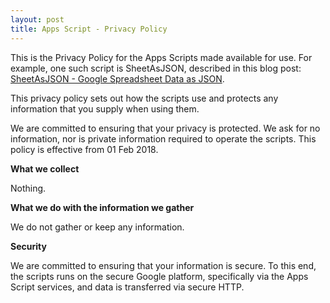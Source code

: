 ```yaml
---
layout: post
title: Apps Script - Privacy Policy
---
```


This is the Privacy Policy for the Apps Scripts made available for use. For example, one such script is SheetAsJSON, described in this blog post: [SheetAsJSON - Google Spreadsheet Data as JSON](/blog/posts/2013/10/04/sheetasjson-google-spreadsheet-data-as-json/).

This privacy policy sets out how the scripts use and protects any information that you supply when using them.

We are committed to ensuring that your privacy is protected. We ask for no information, nor is private information required to operate the scripts. This policy is effective from 01 Feb 2018.

**What we collect**

Nothing.

**What we do with the information we gather**

We do not gather or keep any information.

**Security**

We are committed to ensuring that your information is secure. To this end, the scripts runs on the secure Google platform, specifically via the Apps Script services, and data is transferred via secure HTTP.
